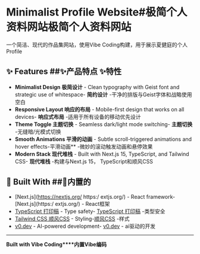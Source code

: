 # Minimalist Profile Website#极简个人资料网站极简个人资料网站

一个简洁、现代的作品集网站，使用Vibe Coding构建，用于展示夏健庭的个人Profile

## ✨ Features   ##✨产品特点   ✨特性

- **Minimalist Design   极简设计** - Clean typography with Geist font and strategic use of whitespace- **简约设计** -干净的排版与Geist字体和战略使用空白
- **Responsive Layout   响应的布局** - Mobile-first design that works on all devices- **响应式布局** -适用于所有设备的移动优先设计
- **Theme Toggle   主题切换** - Seamless dark/light mode switching- **主题切换** -无缝暗/光模式切换
- **Smooth Animations   平滑的动画** - Subtle scroll-triggered animations and hover effects-平滑动画** -微妙的滚动触发动画和悬停效果
- **Modern Stack   现代堆栈** - Built with Next.js 15, TypeScript, and Tailwind CSS- **现代堆栈** -构建与Next.js 15， TypeScript和顺风CSS

## 🚀 Built With   ##🚀内置的

- [Next.js](https://nextjs.org/   https:/
extjs.org/) - React framework- [Next.js](https:/
extjs.org/) - React框架
- [TypeScript   打印稿](https://www.typescriptlang.org/) - Type safety- [TypeScript   打印稿](https://www.typescriptlang.org/) -类型安全
- [Tailwind CSS   顺风CSS](https://tailwindcss.com/) - Styling-[顺风CSS](https://tailwindcss.com/) -样式
- [v0.dev](https://v0.dev/) - AI-powered development- [v0.dev](https://v0.dev/) - ai驱动的开发

---

**Built with Vibe Coding****内置Vibe编码**
